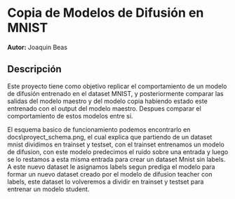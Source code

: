 # Copia de Modelos de Difusión en MNIST

**Autor:** Joaquin Beas

## Descripción

Este proyecto tiene como objetivo replicar el comportamiento de un modelo de difusión entrenado en el dataset MNIST, y posteriormente comparar las salidas del modelo maestro y del modelo copia habiendo estado este entrenado con el output del modelo maestro. Despues comparar el comportamiento de estos modelos entre sí.

El esquema basico de funcionamiento podemos encontrarlo en docs\proyect_schema.png, el cual explica que partiendo de un dataset mnist dividimos en trainset y testset, con el trainset entrenamos un modelo de difusion, con este modelo predecimos el ruido sobre una entrada y luego se lo restamos a esta misma entrada para crear un dataset Mnist sin labels. 
A este nuevo dataset le asignamos labels segun prediga el modelo para formar un nuevo dataset creado por el modelo de difusion teacher con labels, este dataset lo volveremos a dividir en trainset y testset para entrenar un modelo student.